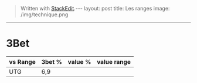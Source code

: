 


> Written with [StackEdit](https://stackedit.io/).---
layout: post
title: Les ranges
image: /img/technique.png
---

# 3Bet

|vs Range|3bet %|value %|value range|
|-|-|-|-|
|UTG|6,9|

<!--stackedit_data:
eyJoaXN0b3J5IjpbMjQ4ODMwODQ2LDEzMTU5MTMzOSw3MzA5OT
gxMTZdfQ==
-->